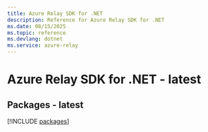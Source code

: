 ```yaml
---
title: Azure Relay SDK for .NET
description: Reference for Azure Relay SDK for .NET
ms.date: 08/15/2025
ms.topic: reference
ms.devlang: dotnet
ms.service: azure-relay
---
```

# Azure Relay SDK for .NET - latest
## Packages - latest
[!INCLUDE [packages](relay-index.md)]